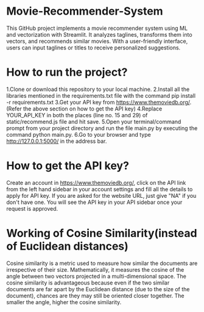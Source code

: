 # Movie-Recommender-System
This GitHub project implements a movie recommender system using ML and vectorization with Streamlit. It analyzes taglines, transforms them into vectors, and recommends similar movies. With a user-friendly interface, users can input taglines or titles to receive personalized suggestions. 

# How to run the project?
1.Clone or download this repository to your local machine.
2.Install all the libraries mentioned in the requirements.txt file with the command pip install -r requirements.txt
3.Get your API key from https://www.themoviedb.org/. (Refer the above section on how to get the API key)
4.Replace YOUR_API_KEY in both the places (line no. 15 and 29) of static/recommend.js file and hit save.
5.Open your terminal/command prompt from your project directory and run the file main.py by executing the command python main.py.
6.Go to your browser and type http://127.0.0.1:5000/ in the address bar.

# How to get the API key?
Create an account in https://www.themoviedb.org/, click on the API link from the left hand sidebar in your account settings and fill all the details to apply for API key. If you are asked for the website URL, just give "NA" if you don't have one. You will see the API key in your API sidebar once your request is approved.

# Working of Cosine Similarity(instead of Euclidean distances)
Cosine similarity is a metric used to measure how similar the documents are irrespective of their size. Mathematically, it measures the cosine of the angle between two vectors projected in a multi-dimensional space. The cosine similarity is advantageous because even if the two similar documents are far apart by the Euclidean distance (due to the size of the document), chances are they may still be oriented closer together. The smaller the angle, higher the cosine similarity.
